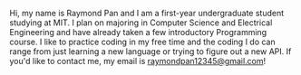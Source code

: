 Hi, my name is Raymond Pan and I am a first-year undergraduate student studying at MIT. 
I plan on majoring in Computer Science and Electrical Engineering and have already taken a few introductory Programming course.
I like to practice coding in my free time and the coding I do can range from just learning a new language or trying to figure out a new API.
If you'd like to contact me, my email is raymondpan12345@gmail.com!

<!---
Rpan4853/Rpan4853 is a ✨ special ✨ repository because its `README.md` (this file) appears on your GitHub profile.
You can click the Preview link to take a look at your changes.
--->
